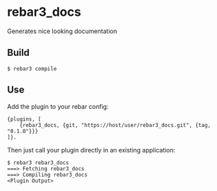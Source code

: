 rebar3_docs
=====

Generates nice looking documentation

Build
-----

    $ rebar3 compile

Use
---

Add the plugin to your rebar config:

    {plugins, [
        {rebar3_docs, {git, "https://host/user/rebar3_docs.git", {tag, "0.1.0"}}}
    ]}.

Then just call your plugin directly in an existing application:


    $ rebar3 rebar3_docs
    ===> Fetching rebar3_docs
    ===> Compiling rebar3_docs
    <Plugin Output>

